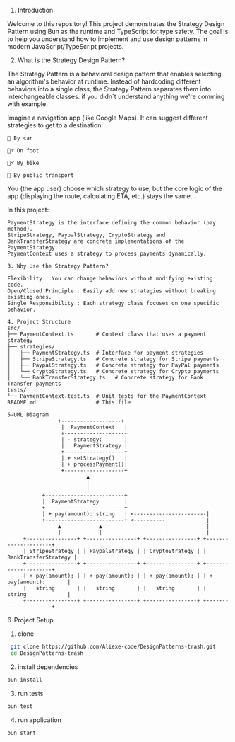 1. Introduction  

Welcome to this repository! This project demonstrates the Strategy Design Pattern  using Bun  as the runtime and TypeScript  for type safety. The goal is to help you understand how to implement and use design patterns in modern JavaScript/TypeScript projects. 

2. What is the Strategy Design Pattern?  

The Strategy Pattern is a behavioral design pattern that enables selecting an algorithm's behavior at runtime. Instead of hardcoding different behaviors into a single class, the Strategy Pattern separates them into interchangeable classes. if you didn`t understand anything we're comming with example.

Imagine a navigation app (like Google Maps). It can suggest different strategies to get to a destination:

    🚗 By car

    🚶‍♂️ On foot

    🚴‍♂️ By bike

    🚆 By public transport

You (the app user) choose which strategy to use, but the core logic of the app (displaying the route, calculating ETA, etc.) stays the same.

In this project: 

    PaymentStrategy is the interface defining the common behavior (pay method).
    StripeStrategy, PaypalStrategy, CryptoStrategy and BankTransferStrategy are concrete implementations of the PaymentStrategy.
    PaymentContext uses a strategy to process payments dynamically.

    3. Why Use the Strategy Pattern?  

    Flexibility : You can change behaviors without modifying existing code.
    Open/Closed Principle : Easily add new strategies without breaking existing ones.
    Single Responsibility : Each strategy class focuses on one specific behavior.
     
    4. Project Structure  
    src/
    ├── PaymentContext.ts       # Context class that uses a payment strategy
    ├── strategies/
    │   ├── PaymentStrategy.ts  # Interface for payment strategies
    │   ├── StripeStrategy.ts   # Concrete strategy for Stripe payments
    │   ├── PaypalStrategy.ts   # Concrete strategy for PayPal payments
    │   └── CryptoStrategy.ts   # Concrete strategy for Crypto payments
    │   └── BankTransferStrategy.ts   # Concrete strategy for Bank Transfer payments
    tests/
    └── PaymentContext.test.ts  # Unit tests for the PaymentContext
    README.md                   # This file

    5-UML Diagram  
                    +-------------------+
                     |  PaymentContext   |
                     +-------------------+
                     | - strategy:       |
                     |   PaymentStrategy |
                     +-------------------+
                     | + setStrategy()   |
                     | + processPayment()|
                     +-------------------+
                             ▲
                             |
                             |
               +-------------------------+
               |  PaymentStrategy        |
               +-------------------------+
               | + pay(amount): string   | <-----------------------|
               +-------------------------+ <----------|            |
                    ▲            ▲                    |            |
                    |            |                    |            |
         +----------------+ +----------------+ +----------------+ +---------------------+
         | StripeStrategy | | PaypalStrategy | | CryptoStrategy | | BankTransferStrategy |
         +----------------+ +----------------+ +----------------+ +---------------------+
         | + pay(amount): | | + pay(amount): | | + pay(amount): | | + pay(amount):       |
         |   string       | |   string       | |   string       | |   string             |
         +----------------+ +----------------+ +----------------+ +---------------------+


6-Project Setup
 1. clone 
  ```bash
   git clone https://github.com/Aliexe-code/DesignPatterns-trash.git
   cd DesignPatterns-trash
   ```
   2. install dependencies
   ```bash
   bun install
   ```
   3. run tests
   ```bash
   bun test
   ```
   4. run application
   ```bash
   bun start    
   ```
   
